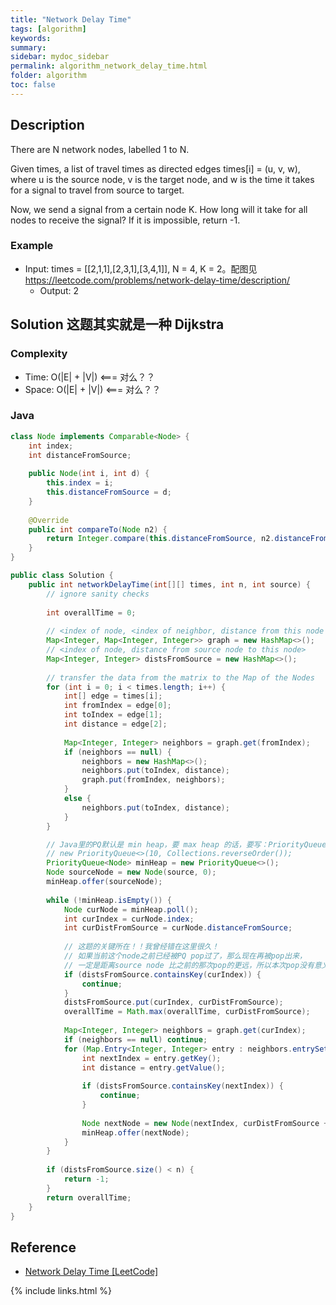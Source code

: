 ```yaml
---
title: "Network Delay Time"
tags: [algorithm]
keywords:
summary:
sidebar: mydoc_sidebar
permalink: algorithm_network_delay_time.html
folder: algorithm
toc: false
---
```


## Description
There are N network nodes, labelled 1 to N.

Given times, a list of travel times as directed edges times[i] = (u, v, w), where u is the source node, v is the target node, and w is the time it takes for a signal to travel from source to target.

Now, we send a signal from a certain node K. How long will it take for all nodes to receive the signal? If it is impossible, return -1.

### Example
* Input: times = [[2,1,1],[2,3,1],[3,4,1]], N = 4, K = 2。配图见 https://leetcode.com/problems/network-delay-time/description/
  * Output: 2

## Solution 这题其实就是一种 Dijkstra

### Complexity
* Time: O(|E| + |V|)  <=== 对么？？
* Space: O(|E| + |V|) <=== 对么？？

### Java
```java
class Node implements Comparable<Node> {
    int index;
    int distanceFromSource;
    
    public Node(int i, int d) {
        this.index = i;
        this.distanceFromSource = d;
    }
    
    @Override
    public int compareTo(Node n2) {
        return Integer.compare(this.distanceFromSource, n2.distanceFromSource);
    }
}

public class Solution {
    public int networkDelayTime(int[][] times, int n, int source) {
        // ignore sanity checks
        
        int overallTime = 0;
        
        // <index of node, <index of neighbor, distance from this node to neighbor>>
        Map<Integer, Map<Integer, Integer>> graph = new HashMap<>();
        // <index of node, distance from source node to this node>
        Map<Integer, Integer> distsFromSource = new HashMap<>();
        
        // transfer the data from the matrix to the Map of the Nodes
        for (int i = 0; i < times.length; i++) {
            int[] edge = times[i];
            int fromIndex = edge[0];
            int toIndex = edge[1];
            int distance = edge[2];
            
            Map<Integer, Integer> neighbors = graph.get(fromIndex);
            if (neighbors == null) {
                neighbors = new HashMap<>();
                neighbors.put(toIndex, distance);
                graph.put(fromIndex, neighbors);
            }
            else { 
                neighbors.put(toIndex, distance);
            }
        }

        // Java里的PQ默认是 min heap，要 max heap 的话，要写：PriorityQueue<Integer> pq = 
        // new PriorityQueue<>(10, Collections.reverseOrder());
        PriorityQueue<Node> minHeap = new PriorityQueue<>();
        Node sourceNode = new Node(source, 0);
        minHeap.offer(sourceNode);
        
        while (!minHeap.isEmpty()) {
            Node curNode = minHeap.poll();
            int curIndex = curNode.index;
            int curDistFromSource = curNode.distanceFromSource;
     
            // 这题的关键所在！！我曾经错在这里很久！
            // 如果当前这个node之前已经被PQ pop过了，那么现在再被pop出来，
            // 一定是距离source node 比之前的那次pop的更远，所以本次pop没有意义，直接抛弃
            if (distsFromSource.containsKey(curIndex)) {
                continue;
            }            
            distsFromSource.put(curIndex, curDistFromSource);
            overallTime = Math.max(overallTime, curDistFromSource);
            
            Map<Integer, Integer> neighbors = graph.get(curIndex);
            if (neighbors == null) continue;
            for (Map.Entry<Integer, Integer> entry : neighbors.entrySet()) {
                int nextIndex = entry.getKey();
                int distance = entry.getValue();
                
                if (distsFromSource.containsKey(nextIndex)) {
                    continue;
                }
                
                Node nextNode = new Node(nextIndex, curDistFromSource + distance);
                minHeap.offer(nextNode);
            }
        }
        
        if (distsFromSource.size() < n) {
            return -1;
        }
        return overallTime;
    }
}
```

## Reference
* [Network Delay Time [LeetCode]](https://leetcode.com/problems/network-delay-time/description/)

{% include links.html %}
